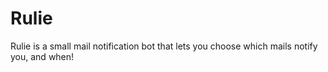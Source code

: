 # Rulie

Rulie is a small mail notification bot that lets you choose which mails notify you, and when!
